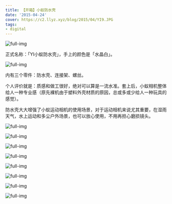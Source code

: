 ```yaml
---
title: 【开箱】小蚁防水壳
date: '2015-04-24'
cover: https://c2.llyz.xyz/blog/2015/04/YI9.JPG
tags:
- digital
---
```


![full-img](https://c2.llyz.xyz/blog/2015/04/YI9.JPG)

正式名称：「YI小蚁防水壳」，手上的颜色是「水晶白」。

![full-img](https://c2.llyz.xyz/blog/2015/04/YI0.JPG)

内有三个零件：防水壳、连接架、螺丝。

个人评价就是：质感和做工很好，绝对可以算是一流水准。套上后，小蚁相机整体给人一种专业感（原先裸机由于塑料外壳材质的原因，总或多或少给人一种玩具的感觉）。

防水壳大大增强了小蚁运动相机的使用场景，对于运动相机来说尤其重要，在湿雨天气，水上运动和多尘户外场景，也可以放心使用，不用再担心磨损镜头。

![full-img](https://c2.llyz.xyz/blog/2015/04/YI8.JPG)

![full-img](https://c2.llyz.xyz/blog/2015/04/YI7.JPG)

![full-img](https://c2.llyz.xyz/blog/2015/04/YI2.JPG)

![full-img](https://c2.llyz.xyz/blog/2015/04/YI5.JPG)

![full-img](https://c2.llyz.xyz/blog/2015/04/YI6.JPG)

![full-img](https://c2.llyz.xyz/blog/2015/04/YI4.JPG)

![full-img](https://c2.llyz.xyz/blog/2015/04/YI1.JPG)

![full-img](https://c2.llyz.xyz/blog/2015/04/YI3.JPG)
